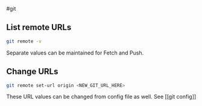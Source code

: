 #git 

## List remote URLs
```bash
git remote -v
```
Separate values can be maintained for Fetch and Push.

## Change URLs
```bash
git remote set-url origin <NEW_GIT_URL_HERE>
```
These URL values can be changed from config file as well. See [[git config]]